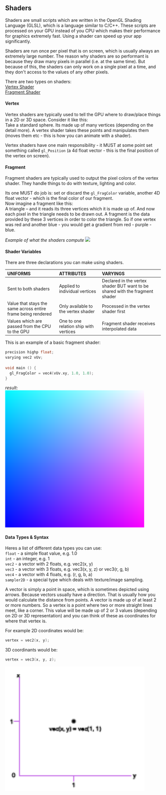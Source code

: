 ## Shaders
Shaders are small scripts which are written in the OpenGL Shading Language (GLSL), which is a language similar to C/C++. These scripts are processed on your GPU instead of you CPU which makes their performance for graphics extremely fast. Using a shader can speed up your app significantly.

Shaders are run once per pixel that is on screen, which is usually always an extremely large number. The reason why shaders are so performant is because they draw many pixels in parallel (i.e. at the same time). But because of this, the shaders can only work on a single pixel at a time, and they don't access to the values of any other pixels.

There are two types on shaders:<br>
[Vertex Shader](#vertex)<br>
[Fragment Shader](#fragment)

<!-- TODO: update this -->
#### Vertex
Vertex shaders are typically used to tell the GPU where to draw/place things in a 2D or 3D space.
Consider it like this:<br>
Take a standard sphere. Its made up of many vertices (depending on the detail more). A vertex shader takes these points and manipulates them (moves them etc - this is how you can animate with a shader).<brb>

Vertex shaders have one main responsibility - it MUST at some point set something called `gl_Position` (a 4d float vector - this is the final position of the vertex on screen).

#### Fragment
Fragment shaders are typically used to output the pixel colors of the vertex shader. They handle things to do with texture, lighting and color.

Its one MUST do job is: set or discard the `gl_FragColor` variable, another 4D float vector - which is the final color of our fragment.<br>
Now imagine a fragment like this:<br>
A triangle – and it reads its three vertices which it is made up of. And now each pixel in the triangle needs to be drawn out. A fragment is the data provided by these 3 vertices in order to color the triangle. So if one vertex was red and another blue - you would get a gradient from red - purple - blue.

*Example of what the shaders compute*
<img src="../assets/webgl/shader-example.png" width="450px"/>

#### Shader Variables
There are three declarations you can make using shaders.<br>

 UNIFORMS                                                    | ATTRIBUTES                             | VARYINGS                                                                    |
:----------------------------------------------------------- |:-------------------------------------- |:--------------------------------------------------------------------------- |
Sent to both shaders                                         |Applied to individual vertices          |Declared in the vertex shader BUT want to be shared with the fragment shader |
Value that stays the same across entire frame being rendered |Only available to the vertex shader     |Processed in the vertex shader first                                         |
Values which are passed from the CPU to the GPU              |One to one relation ship with vertices  |Fragment shader receives interpolated data                                   |


This is an example of a basic fragment shader:
```c
precision highp float;
varying vec2 vUv;

void main () {
  gl_FragColor = vec4(vUv.xy, 1.0, 1.0);
}
```
*result:*<br>
<img src="../assets/webgl/basic-shder.png" width="450px"/>

#### Data Types & Syntax
Heres a list of different data types you can use:<br>
`float` - a simple float value, e.g. 1.0<br>
`int` - an integer, e.g. 1<br>
`vec2` - a vector with 2 floats, e.g. vec2(x, y)<br>
`vec3` - a vector with 3 floats, e.g. vec3(x, y, z) or vec3(r, g, b)<br>
`vec4` - a vector with 4 floats, e.g. (r, g, b, a)<br>
`sampler2D` - a special type which deals with texture/image sampling.

A vector is simply a point in space, which is sometimes depicted using arrows. Because vectors usually have a direction. That is usually how you would calculate the distance from points. A vector is made up of at least 2 or more numbers. So a vertex is a point where two or more straight lines meet, like a corner. This value will be made up of 2 or 3 values (depending on 2D or 3D representation) and you can think of these as coordinates for where that vertex is.

For example 2D coordinates would be:<br>
```c
vertex = vec2(x, y);
```

3D coordinants would be:<br>
```c
vertex = vec3(x, y, z);
```

<img src="../assets/webgl/vertex-example.png" width="450px"/>
